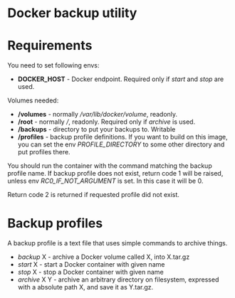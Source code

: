 Docker backup utility
=====================

# Requirements

You need to set following envs:

* **DOCKER_HOST** - Docker endpoint. Required only if _start_ and _stop_ are used.

Volumes needed:

* **/volumes** - normally _/var/lib/docker/volume_, readonly.
* **/root** - normally _/_, readonly. Required only if _archive_ is used.
* **/backups** - directory to put your backups to. Writable
* **/profiles** - backup profile definitions. If you want to build
  on this image, you can set the env _PROFILE_DIRECTORY_ to some other directory
  and put profiles there.

You should run the container with the command matching the backup profile name.
If backup profile does not exist, return code 1 will be raised,
unless env _RC0_IF_NOT_ARGUMENT_ is set. In this case it will be 0.

Return code 2 is returned if requested profile did not exist.

# Backup profiles

A backup profile is a text file that uses simple commands to archive things.

* _backup_ X - archive a Docker volume called X, into X.tar.gz
* _start_ X - start a Docker container with given name
* _stop_ X - stop a Docker container with given name
* _archive_ X Y - archive an arbitrary directory on filesystem, expressed
  with a absolute path X, and save it as Y.tar.gz.
